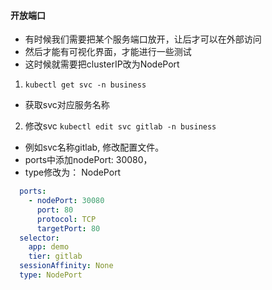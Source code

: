 #### 开放端口
* 有时候我们需要把某个服务端口放开，让后才可以在外部访问
* 然后才能有可视化界面，才能进行一些测试
* 这时候就需要把clusterIP改为NodePort


1. `kubectl get svc -n business`
* 获取svc对应服务名称
2. 修改svc `kubectl edit svc gitlab -n business`
* 例如svc名称gitlab, 修改配置文件。
* ports中添加nodePort: 30080， 
* type修改为： NodePort
```yaml
  ports:
    - nodePort: 30080
      port: 80
      protocol: TCP
      targetPort: 80
  selector:
    app: demo
    tier: gitlab
  sessionAffinity: None
  type: NodePort
```


